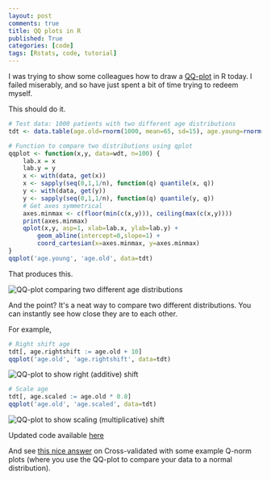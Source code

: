 ```yaml
---
layout: post
comments: true
title: QQ plots in R
published: True
categories: [code]
tags: [Rstats, code, tutorial]
---
```


I was trying to show some colleagues how to draw a [QQ-plot](http://en.wikipedia.org/wiki/Q%E2%80%93Q_plot) in R today. I failed miserably, and so have just spent a bit of time trying to redeem myself.

This should do it.

```r
# Test data: 1000 patients with two different age distributions
tdt <- data.table(age.old=rnorm(1000, mean=65, sd=15), age.young=rnorm(1000,mean=55,sd=10))

# Function to compare two distributions using qplot
qqplot <- function(x,y, data=wdt, n=100) {
    lab.x = x
    lab.y = y
    x <- with(data, get(x))
    x <- sapply(seq(0,1,1/n), function(q) quantile(x, q))
    y <- with(data, get(y))
    y <- sapply(seq(0,1,1/n), function(q) quantile(y, q))
    # Get axes symmetrical
    axes.minmax <- c(floor(min(c(x,y))), ceiling(max(c(x,y))))
    print(axes.minmax)
    qplot(x,y, asp=1, xlab=lab.x, ylab=lab.y) +
        geom_abline(intercept=0,slope=1) +
        coord_cartesian(x=axes.minmax, y=axes.minmax)
}
qqplot('age.young', 'age.old', data=tdt)
```

That produces this.

![QQ-plot comparing two different age distributions]({{site.url}}/assets/media/141125_qqplot_1.png)

And the point? It's a neat way to compare two different distributions. You can instantly see how close they are to each other.

For example,

```r
# Right shift age
tdt[, age.rightshift := age.old + 10]
qqplot('age.old', 'age.rightshift', data=tdt)
```

![QQ-plot to show right (additive) shift]({{site.url}}/assets/media/141125_qqplot_2.png)


```r
# Scale age
tdt[, age.scaled := age.old * 0.8]
qqplot('age.old', 'age.scaled', data=tdt)
```

![QQ-plot to show scaling (multiplicative) shift]({{site.url}}/assets/media/141125_qqplot_3.png)

Updated code available [here](https://gist.github.com/b36b908d7cb4de9b52b4)

And see [this nice answer](http://stats.stackexchange.com/a/101290/7746) on Cross-validated with some example Q-norm plots (where you use the QQ-plot to compare your data to a normal distribution).

